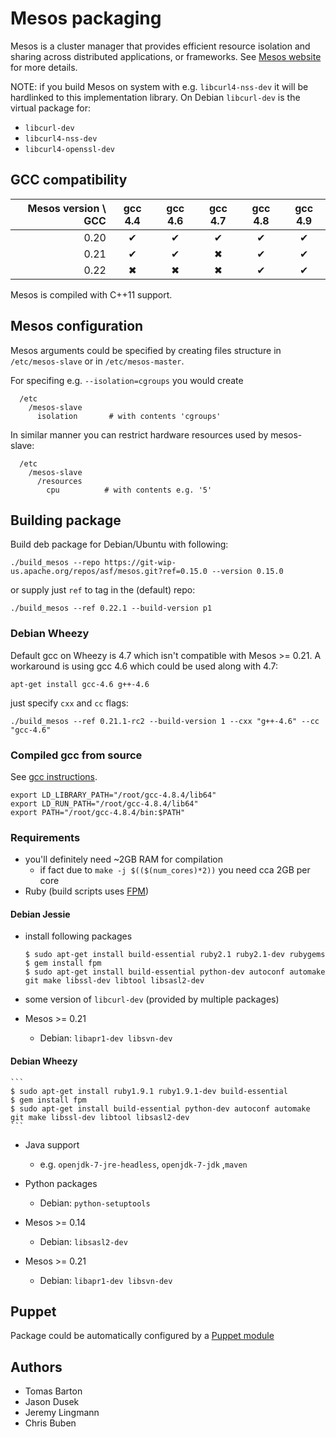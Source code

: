 # Mesos packaging

Mesos is a cluster manager that provides efficient resource isolation and sharing across distributed applications, or frameworks.  See [Mesos website](http://mesos.apache.org/) for more details.

NOTE: if you build Mesos on system with e.g. `libcurl4-nss-dev` it will be hardlinked to this implementation library. On Debian `libcurl-dev` is the virtual package for:

  * `libcurl-dev`
  * `libcurl4-nss-dev`
  * `libcurl4-openssl-dev`

## GCC compatibility

| **Mesos version \ GCC** | gcc 4.4 | gcc 4.6 | gcc 4.7 | gcc 4.8 | gcc 4.9 |
|------------------------:|:-------:|:-------:|:-------:|:-------:|:-------:|
|  0.20                   |    ✔    |    ✔    |     ✔   |    ✔    |    ✔    |
|  0.21                   |    ✔    |    ✔    |     ✖   |    ✔    |    ✔    |
|  0.22                   |    ✖    |    ✖    |     ✖   |    ✔    |    ✔    |

Mesos is compiled with C++11 support.

## Mesos configuration

Mesos arguments could be specified by creating files structure in `/etc/mesos-slave` or in `/etc/mesos-master`.

For specifing e.g. `--isolation=cgroups` you would create

```
  /etc
    /mesos-slave
      isolation       # with contents 'cgroups'
```

In similar manner you can restrict hardware resources used by mesos-slave:

```
  /etc
    /mesos-slave
      /resources
        cpu          # with contents e.g. '5'
```

## Building package

Build deb package for Debian/Ubuntu with following:

```
./build_mesos --repo https://git-wip-us.apache.org/repos/asf/mesos.git?ref=0.15.0 --version 0.15.0
```

or supply just `ref` to tag in the (default) repo:
```
./build_mesos --ref 0.22.1 --build-version p1
```

### Debian Wheezy

Default gcc on Wheezy is 4.7 which isn't compatible with Mesos >= 0.21. A workaround is using
gcc 4.6 which could be used along with 4.7:

```
apt-get install gcc-4.6 g++-4.6
```

just specify `cxx` and `cc` flags:

```
./build_mesos --ref 0.21.1-rc2 --build-version 1 --cxx "g++-4.6" --cc "gcc-4.6"
```

### Compiled gcc from source

See [gcc instructions](https://gcc.gnu.org/wiki/InstallingGCC).
```
export LD_LIBRARY_PATH="/root/gcc-4.8.4/lib64"
export LD_RUN_PATH="/root/gcc-4.8.4/lib64"
export PATH="/root/gcc-4.8.4/bin:$PATH"
```



### Requirements

  * you'll definitely need ~2GB RAM for compilation
    * if fact due to `make -j $(($(num_cores)*2))` you need cca 2GB per core
  * Ruby (build scripts uses [FPM](https://github.com/jordansissel/fpm))


#### Debian Jessie

  * install following packages

    ```
    $ sudo apt-get install build-essential ruby2.1 ruby2.1-dev rubygems
    $ gem install fpm
    $ sudo apt-get install build-essential python-dev autoconf automake git make libssl-dev libtool libsasl2-dev
    ```
  * some version of `libcurl-dev` (provided by multiple packages)
  * Mesos >= 0.21
    * Debian: `libapr1-dev libsvn-dev`


#### Debian Wheezy
    ```
    $ sudo apt-get install ruby1.9.1 ruby1.9.1-dev build-essential
    $ gem install fpm
    $ sudo apt-get install build-essential python-dev autoconf automake git make libssl-dev libtool libsasl2-dev
    ```
  * Java support
    * e.g. `openjdk-7-jre-headless`, `openjdk-7-jdk` ,`maven`
  * Python packages
    * Debian: `python-setuptools`

  * Mesos >= 0.14
    * Debian: `libsasl2-dev`
  * Mesos >= 0.21
    * Debian: `libapr1-dev libsvn-dev`

## Puppet

Package could be automatically configured by a [Puppet module](https://github.com/deric/puppet-mesos)

## Authors

   * Tomas Barton
   * Jason Dusek
   * Jeremy Lingmann
   * Chris Buben

